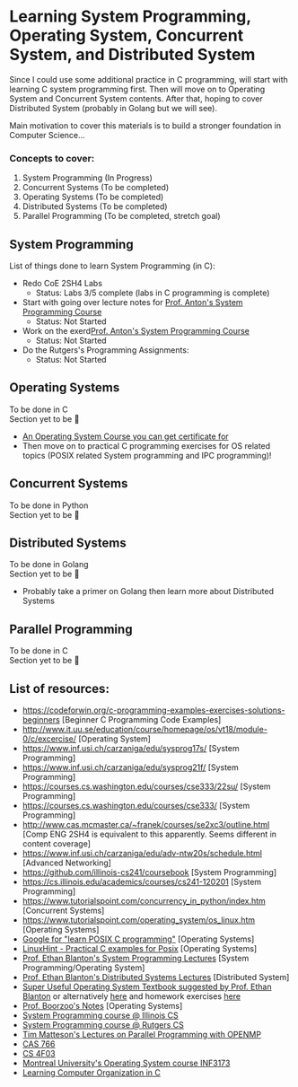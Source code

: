 # Learning System Programming, Operating System, Concurrent System, and Distributed System
Since I could use some additional practice in C programming, will start with learning C system programming first. Then will move on to Operating System and Concurrent System contents. After that, hoping to cover Distributed System (probably in Golang but we will see).   

Main motivation to cover this materials is to build a stronger foundation in Computer Science...   

### Concepts to cover: 
 1) System Programming (In Progress)   
 2) Concurrent Systems (To be completed)   
 3) Operating Systems (To be completed)   
 4) Distributed Systems (To be completed)   
 5) Parallel Programming (To be completed, stretch goal)


## System Programming
List of things done to learn System Programming (in C):
<br>
- Redo CoE 2SH4 Labs
    - Status: Labs 3/5 complete (labs in C programming is complete)
- Start with going over lecture notes for [Prof. Anton's System Programming Course](https://www.inf.usi.ch/carzaniga/edu/sysprog21f/)
    - Status: Not Started
- Work on the exerd[Prof. Anton's System Programming Course](https://www.inf.usi.ch/carzaniga/edu/sysprog21f/)
    - Status: Not Started
- Do the Rutgers's Programming Assignments:
    - Status: Not Started

## Operating Systems
To be done in C   
Section yet to be 🚧   
- [An Operating System Course you can get certificate for](https://learn.saylor.org/course/view.php?id=94)
- Then move on to practical C programming exercises for OS related topics (POSIX related System programming and IPC programming)!

## Concurrent Systems
To be done in Python   
Section yet to be 🚧   

## Distributed Systems
To be done in Golang   
Section yet to be 🚧
- Probably take a primer on Golang then learn more about Distributed Systems

## Parallel Programming
To be done in C   
Section yet to be 🚧


## List of resources:

- https://codeforwin.org/c-programming-examples-exercises-solutions-beginners [Beginner C Programming Code Examples]
- http://www.it.uu.se/education/course/homepage/os/vt18/module-0/c/excercise/ [Operating System]
- https://www.inf.usi.ch/carzaniga/edu/sysprog17s/ [System Programming]
- https://www.inf.usi.ch/carzaniga/edu/sysprog21f/ [System Programming]
- https://courses.cs.washington.edu/courses/cse333/22su/ [System Programming]
- https://courses.cs.washington.edu/courses/cse333/ [System Programming]
- http://www.cas.mcmaster.ca/~franek/courses/se2xc3/outline.html [Comp ENG 2SH4 is equivalent to this apparently. Seems different in content coverage]
- https://www.inf.usi.ch/carzaniga/edu/adv-ntw20s/schedule.html [Advanced Networking]
- https://github.com/illinois-cs241/coursebook [System Programming]
- https://cs.illinois.edu/academics/courses/cs241-120201 [System Programming]
- https://www.tutorialspoint.com/concurrency_in_python/index.htm [Concurrent Systems]
- https://www.tutorialspoint.com/operating_system/os_linux.htm [Operating Systems]
- [Google for "learn POSIX C programming"](https://www.google.com/search?q=learn+posix+c+programming&sxsrf=ALiCzsbQ8Gvun7WRdh4vNpucHf5EK6IwnA%3A1668913306949&ei=mph5Y8DHOb6YptQPtY2fkAM&ved=0ahUKEwjA_MjG4rv7AhU-jIkEHbXGBzIQ4dUDCA8&uact=5&oq=learn+posix+c+programming&gs_lcp=Cgxnd3Mtd2l6LXNlcnAQAzIKCAAQRxDWBBCwAzIKCAAQRxDWBBCwAzIKCAAQRxDWBBCwAzIKCAAQRxDWBBCwAzIKCAAQRxDWBBCwAzIKCAAQRxDWBBCwAzIKCAAQRxDWBBCwAzIKCAAQRxDWBBCwA0oECEEYAEoECEYYAFAAWABggAZoAXABeACAAQCIAQCSAQCYAQDIAQjAAQE&sclient=gws-wiz-serp) [Operating Systems]   
- [LinuxHint - Practical C examples for Posix](https://www.youtube.com/watch?v=VXKKNxTYYWc) [Operating Systems]
- [Prof. Ethan Blanton's System Programming Lectures](https://cse.buffalo.edu/~eblanton/course/cse410-2018-2f/) [System Programming/Operating System]
- [Prof. Ethan Blanton's Distributed Systems Lectures](https://cse.buffalo.edu/~eblanton/course/cse586-2021-0s/) [Distributed System]
- [Super Useful Operating System Textbook suggested by Prof. Ethan Blanton](./resources/operating_systems_three_easy_pieces.pdf) or alternatively [here](https://pages.cs.wisc.edu/~remzi/OSTEP/) and homework exercises [here](https://pages.cs.wisc.edu/~remzi/OSTEP/Homework/homework.html)
- [Prof. Boorzoo's Notes](http://www.cse.msu.edu/~borzoo/teaching/) [Operating Systems]   
- [System Programming course @ Illinois CS](https://github.com/illinois-cs241/coursebook)
- [System Programming course @ Rutgers CS](https://github.com/USMC1941/CS214-Rutgers)
- [Tim Matteson's Lectures on Parallel Programming with OPENMP](https://www.youtube.com/watch?v=nE-xN4Bf8XI&list=PLLX-Q6B8xqZ8n8bwjGdzBJ25X2utwnoEG)
- [CAS 766](http://www.cas.mcmaster.ca/~emil/cas766winter20-21/index.php?page=install)
- [CS 4F03](http://www.cas.mcmaster.ca/~nedialk/COURSES/4f03/node6.html)
- [Montreal University's Operating System course INF3173](https://inf3173.uqam.ca/)
- [Learning Computer Organization in C](https://web.stanford.edu/class/archive/cs/cs107/cs107.1186/syllabus.html)
